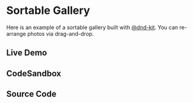 # Sortable Gallery

Here is an example of a sortable gallery built with
[@dnd-kit](https://dndkit.com/). You can re-arrange photos via drag-and-drop.

## Live Demo

<SortableGallery />

## CodeSandbox

<CodeSandboxLink suffix="sortable-gallery" file="src/App.tsx" />

## Source Code

<GitHubLink suffix="sortable-gallery" />
